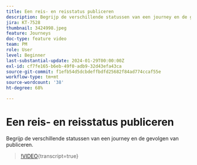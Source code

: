 ```yaml
---
title: Een reis- en reisstatus publiceren
description: Begrijp de verschillende statussen van een journey en de gevolgen van publiceren.
jira: KT-7528
thumbnail: 3424998.jpeg
feature: Journeys
doc-type: feature video
team: PM
role: User
level: Beginner
last-substantial-update: 2024-01-29T00:00:00Z
exl-id: cf7fe165-b6eb-49f0-adb9-32d43efa43ca
source-git-commit: f1efb54d5dcbdeffbdfd25682f84ad774ccaf55e
workflow-type: tm+mt
source-wordcount: '38'
ht-degree: 68%

---
```


# Een reis- en reisstatus publiceren

Begrijp de verschillende statussen van een journey en de gevolgen van publiceren.

>[!VIDEO](https://video.tv.adobe.com/v/3427938?quality=12&learn=on&captions=dut){transcript=true}
